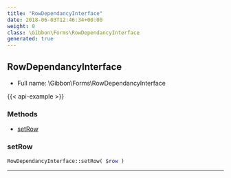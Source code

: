 ```yaml
---
title: "RowDependancyInterface"
date: 2018-06-03T12:46:34+00:00
weight: 0
class: \Gibbon\Forms\RowDependancyInterface
generated: true
---
```


## RowDependancyInterface





* Full name: \Gibbon\Forms\RowDependancyInterface

{{< api-example >}} 



### Methods

- [setRow](#setrow)




### setRow



```php
RowDependancyInterface::setRow( $row )
```









---

